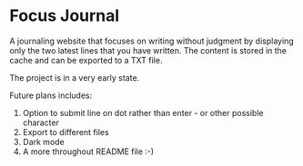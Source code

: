 # Focus Journal

A journaling website that focuses on writing without judgment by displaying only the two latest lines that you have written. The content is stored in the cache and can be exported to a TXT file.

The project is in a very early state. 

Future plans includes:
1. Option to submit line on dot rather than enter - or other possible character
2. Export to different files
3. Dark mode
4. A more throughout README file :-)





